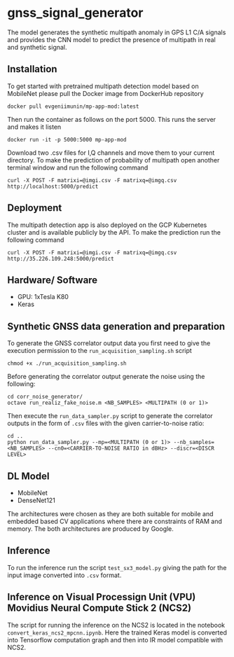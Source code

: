 # gnss_signal_generator

The model generates the synthetic multipath anomaly in GPS L1 C/A signals and provides the CNN model to predict the presence of multipath in real and synthetic signal.

## Installation
To get started with pretrained multipath detection model based on MobileNet please pull the Docker image from DockerHub repository
```
docker pull evgeniimunin/mp-app-mod:latest
```
Then run the container as follows on the port 5000. This runs the server and makes it listen 
```
docker run -it -p 5000:5000 mp-app-mod
```
Download two .csv files for I,Q channels and move them to your current directory. To make the prediction of probability of multipath  open another terminal window and run the following command
```
curl -X POST -F matrixi=@imgi.csv -F matrixq=@imgq.csv http://localhost:5000/predict
```

## Deployment
The multipath detection app is also deployed on the GCP Kubernetes cluster and is available publicly by the API. To make the prediction run the following command
```
curl -X POST -F matrixi=@imgi.csv -F matrixq=@imgq.csv http://35.226.109.248:5000/predict
```

## Hardware/ Software
- GPU: 1xTesla K80
- Keras

## Synthetic GNSS data generation and preparation
To generate the GNSS correlator output data you first need to give the execution permission to the ```run_acquisition_sampling.sh``` script
```
chmod +x ./run_acquisition_sampling.sh
```
Before generating the correlator output generate the noise using the following:
```
cd corr_noise_generator/
octave run_realiz_fake_noise.m <NB_SAMPLES> <MULTIPATH (0 or 1)>
```
Then execute the ```run_data_sampler.py``` script to generate the correlator outputs in the form of ```.csv``` files with the given carrier-to-noise ratio:
```
cd ..
python run_data_sampler.py --mp=<MULTIPATH (0 or 1)> --nb_samples=<NB_SAMPLES> --cn0=<CARRIER-TO-NOISE RATIO in dBHz> --discr=<DISCR LEVEL>
```

## DL Model
- MobileNet
- DenseNet121

The architectures were chosen as they are both suitable for mobile and embedded based CV applications where there are constraints of RAM and memory. The both architectures are produced by Google.

## Inference
To run the inference  run the script ```test_sx3_model.py``` giving the path for the input image converted into ```.csv``` format.

## Inference on Visual Processign Unit (VPU) Movidius Neural Compute Stick 2 (NCS2)
The script for running the inference on the NCS2 is located in the notebook ```convert_keras_ncs2_mpcnn.ipynb```. Here the trained Keras model is converted into Tensorflow computation graph and then into IR model compatible with NCS2.



